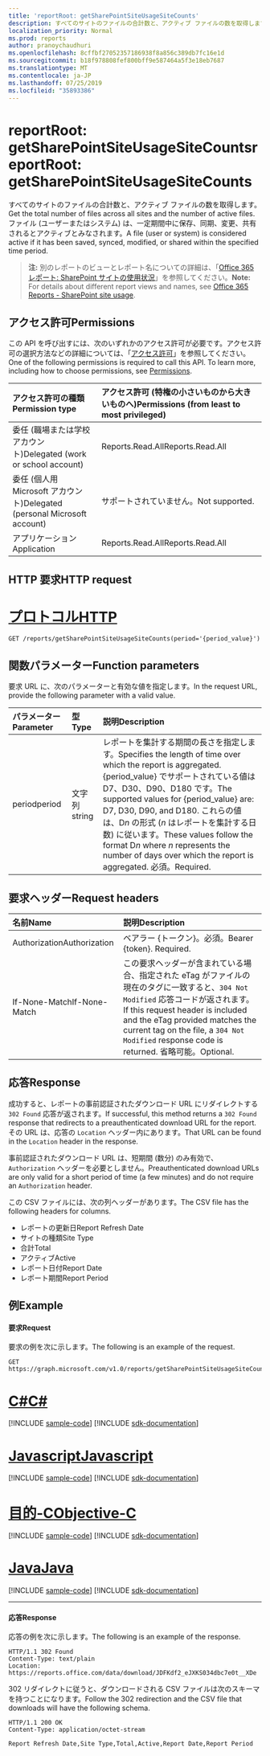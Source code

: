 ```yaml
---
title: 'reportRoot: getSharePointSiteUsageSiteCounts'
description: すべてのサイトのファイルの合計数と、アクティブ ファイルの数を取得します。 ファイル (ユーザーまたはシステム) は、一定期間中に保存、同期、変更、共有されるとアクティブとみなされます。
localization_priority: Normal
ms.prod: reports
author: pranoychaudhuri
ms.openlocfilehash: 8cffbf27052357186938f8a856c389db7fc16e1d
ms.sourcegitcommit: b18f978808fef800bff9e587464a5f3e18eb7687
ms.translationtype: MT
ms.contentlocale: ja-JP
ms.lasthandoff: 07/25/2019
ms.locfileid: "35893386"
---
```

# <a name="reportroot-getsharepointsiteusagesitecounts"></a><span data-ttu-id="90f61-104">reportRoot: getSharePointSiteUsageSiteCounts</span><span class="sxs-lookup"><span data-stu-id="90f61-104">reportRoot: getSharePointSiteUsageSiteCounts</span></span>

<span data-ttu-id="90f61-105">すべてのサイトのファイルの合計数と、アクティブ ファイルの数を取得します。</span><span class="sxs-lookup"><span data-stu-id="90f61-105">Get the total number of files across all sites and the number of active files.</span></span> <span data-ttu-id="90f61-106">ファイル (ユーザーまたはシステム) は、一定期間中に保存、同期、変更、共有されるとアクティブとみなされます。</span><span class="sxs-lookup"><span data-stu-id="90f61-106">A file (user or system) is considered active if it has been saved, synced, modified, or shared within the specified time period.</span></span>

> <span data-ttu-id="90f61-107">**注:** 別のレポートのビューとレポート名についての詳細は、「[Office 365 レポート: SharePoint サイトの使用状況](https://support.office.com/client/SharePoint-site-usage-4ecfb843-e5d5-464d-8bf6-7ed512a9b213)」を参照してください。</span><span class="sxs-lookup"><span data-stu-id="90f61-107">**Note:** For details about different report views and names, see [Office 365 Reports - SharePoint site usage](https://support.office.com/client/SharePoint-site-usage-4ecfb843-e5d5-464d-8bf6-7ed512a9b213).</span></span>

## <a name="permissions"></a><span data-ttu-id="90f61-108">アクセス許可</span><span class="sxs-lookup"><span data-stu-id="90f61-108">Permissions</span></span>

<span data-ttu-id="90f61-p103">この API を呼び出すには、次のいずれかのアクセス許可が必要です。アクセス許可の選択方法などの詳細については、「[アクセス許可](/graph/permissions-reference)」を参照してください。</span><span class="sxs-lookup"><span data-stu-id="90f61-p103">One of the following permissions is required to call this API. To learn more, including how to choose permissions, see [Permissions](/graph/permissions-reference).</span></span>

| <span data-ttu-id="90f61-111">アクセス許可の種類</span><span class="sxs-lookup"><span data-stu-id="90f61-111">Permission type</span></span>                        | <span data-ttu-id="90f61-112">アクセス許可 (特権の小さいものから大きいものへ)</span><span class="sxs-lookup"><span data-stu-id="90f61-112">Permissions (from least to most privileged)</span></span> |
| :------------------------------------- | :--------------------------------------- |
| <span data-ttu-id="90f61-113">委任 (職場または学校アカウント)</span><span class="sxs-lookup"><span data-stu-id="90f61-113">Delegated (work or school account)</span></span>     | <span data-ttu-id="90f61-114">Reports.Read.All</span><span class="sxs-lookup"><span data-stu-id="90f61-114">Reports.Read.All</span></span>                         |
| <span data-ttu-id="90f61-115">委任 (個人用 Microsoft アカウント)</span><span class="sxs-lookup"><span data-stu-id="90f61-115">Delegated (personal Microsoft account)</span></span> | <span data-ttu-id="90f61-116">サポートされていません。</span><span class="sxs-lookup"><span data-stu-id="90f61-116">Not supported.</span></span>                           |
| <span data-ttu-id="90f61-117">アプリケーション</span><span class="sxs-lookup"><span data-stu-id="90f61-117">Application</span></span>                            | <span data-ttu-id="90f61-118">Reports.Read.All</span><span class="sxs-lookup"><span data-stu-id="90f61-118">Reports.Read.All</span></span>                         |

## <a name="http-request"></a><span data-ttu-id="90f61-119">HTTP 要求</span><span class="sxs-lookup"><span data-stu-id="90f61-119">HTTP request</span></span>


# <a name="httptabhttp"></a>[<span data-ttu-id="90f61-120">プロトコル</span><span class="sxs-lookup"><span data-stu-id="90f61-120">HTTP</span></span>](#tab/http)
<!-- { "blockType": "ignored" } --> 

```http
GET /reports/getSharePointSiteUsageSiteCounts(period='{period_value}')
```

## <a name="function-parameters"></a><span data-ttu-id="90f61-121">関数パラメーター</span><span class="sxs-lookup"><span data-stu-id="90f61-121">Function parameters</span></span>

<span data-ttu-id="90f61-122">要求 URL に、次のパラメーターと有効な値を指定します。</span><span class="sxs-lookup"><span data-stu-id="90f61-122">In the request URL, provide the following parameter with a valid value.</span></span>

| <span data-ttu-id="90f61-123">パラメーター</span><span class="sxs-lookup"><span data-stu-id="90f61-123">Parameter</span></span> | <span data-ttu-id="90f61-124">型</span><span class="sxs-lookup"><span data-stu-id="90f61-124">Type</span></span>   | <span data-ttu-id="90f61-125">説明</span><span class="sxs-lookup"><span data-stu-id="90f61-125">Description</span></span>                              |
| :-------- | :----- | :--------------------------------------- |
| <span data-ttu-id="90f61-126">period</span><span class="sxs-lookup"><span data-stu-id="90f61-126">period</span></span>    | <span data-ttu-id="90f61-127">文字列</span><span class="sxs-lookup"><span data-stu-id="90f61-127">string</span></span> | <span data-ttu-id="90f61-128">レポートを集計する期間の長さを指定します。</span><span class="sxs-lookup"><span data-stu-id="90f61-128">Specifies the length of time over which the report is aggregated.</span></span> <span data-ttu-id="90f61-129">{period_value} でサポートされている値は D7、D30、D90、D180 です。</span><span class="sxs-lookup"><span data-stu-id="90f61-129">The supported values for {period_value} are: D7, D30, D90, and D180.</span></span> <span data-ttu-id="90f61-130">これらの値は、D*n* の形式 (*n* はレポートを集計する日数) に従います。</span><span class="sxs-lookup"><span data-stu-id="90f61-130">These values follow the format D*n* where *n* represents the number of days over which the report is aggregated.</span></span> <span data-ttu-id="90f61-131">必須。</span><span class="sxs-lookup"><span data-stu-id="90f61-131">Required.</span></span> |

## <a name="request-headers"></a><span data-ttu-id="90f61-132">要求ヘッダー</span><span class="sxs-lookup"><span data-stu-id="90f61-132">Request headers</span></span>

| <span data-ttu-id="90f61-133">名前</span><span class="sxs-lookup"><span data-stu-id="90f61-133">Name</span></span>          | <span data-ttu-id="90f61-134">説明</span><span class="sxs-lookup"><span data-stu-id="90f61-134">Description</span></span>                              |
| :------------ | :--------------------------------------- |
| <span data-ttu-id="90f61-135">Authorization</span><span class="sxs-lookup"><span data-stu-id="90f61-135">Authorization</span></span> | <span data-ttu-id="90f61-p105">ベアラー {トークン}。必須。</span><span class="sxs-lookup"><span data-stu-id="90f61-p105">Bearer {token}. Required.</span></span>                |
| <span data-ttu-id="90f61-138">If-None-Match</span><span class="sxs-lookup"><span data-stu-id="90f61-138">If-None-Match</span></span> | <span data-ttu-id="90f61-139">この要求ヘッダーが含まれている場合、指定された eTag がファイルの現在のタグに一致すると、`304 Not Modified` 応答コードが返されます。</span><span class="sxs-lookup"><span data-stu-id="90f61-139">If this request header is included and the eTag provided matches the current tag on the file, a `304 Not Modified` response code is returned.</span></span> <span data-ttu-id="90f61-140">省略可能。</span><span class="sxs-lookup"><span data-stu-id="90f61-140">Optional.</span></span> |

## <a name="response"></a><span data-ttu-id="90f61-141">応答</span><span class="sxs-lookup"><span data-stu-id="90f61-141">Response</span></span>

<span data-ttu-id="90f61-142">成功すると、レポートの事前認証されたダウンロード URL にリダイレクトする `302 Found` 応答が返されます。</span><span class="sxs-lookup"><span data-stu-id="90f61-142">If successful, this method returns a `302 Found` response that redirects to a preauthenticated download URL for the report.</span></span> <span data-ttu-id="90f61-143">その URL は、応答の `Location` ヘッダー内にあります。</span><span class="sxs-lookup"><span data-stu-id="90f61-143">That URL can be found in the `Location` header in the response.</span></span>

<span data-ttu-id="90f61-144">事前認証されたダウンロード URL は、短期間 (数分) のみ有効で、`Authorization` ヘッダーを必要としません。</span><span class="sxs-lookup"><span data-stu-id="90f61-144">Preauthenticated download URLs are only valid for a short period of time (a few minutes) and do not require an `Authorization` header.</span></span>

<span data-ttu-id="90f61-145">この CSV ファイルには、次の列ヘッダーがあります。</span><span class="sxs-lookup"><span data-stu-id="90f61-145">The CSV file has the following headers for columns.</span></span>

- <span data-ttu-id="90f61-146">レポートの更新日</span><span class="sxs-lookup"><span data-stu-id="90f61-146">Report Refresh Date</span></span>
- <span data-ttu-id="90f61-147">サイトの種類</span><span class="sxs-lookup"><span data-stu-id="90f61-147">Site Type</span></span>
- <span data-ttu-id="90f61-148">合計</span><span class="sxs-lookup"><span data-stu-id="90f61-148">Total</span></span>
- <span data-ttu-id="90f61-149">アクティブ</span><span class="sxs-lookup"><span data-stu-id="90f61-149">Active</span></span>
- <span data-ttu-id="90f61-150">レポート日付</span><span class="sxs-lookup"><span data-stu-id="90f61-150">Report Date</span></span>
- <span data-ttu-id="90f61-151">レポート期間</span><span class="sxs-lookup"><span data-stu-id="90f61-151">Report Period</span></span>

## <a name="example"></a><span data-ttu-id="90f61-152">例</span><span class="sxs-lookup"><span data-stu-id="90f61-152">Example</span></span>

#### <a name="request"></a><span data-ttu-id="90f61-153">要求</span><span class="sxs-lookup"><span data-stu-id="90f61-153">Request</span></span>

<span data-ttu-id="90f61-154">要求の例を次に示します。</span><span class="sxs-lookup"><span data-stu-id="90f61-154">The following is an example of the request.</span></span>

<!--{
  "blockType": "request",
  "isComposable": true,
  "name": "reportroot_getsharepointsiteusagesitecounts"
}-->

```http
GET https://graph.microsoft.com/v1.0/reports/getSharePointSiteUsageSiteCounts(period='D7')
```
# <a name="ctabcsharp"></a>[<span data-ttu-id="90f61-155">C#</span><span class="sxs-lookup"><span data-stu-id="90f61-155">C#</span></span>](#tab/csharp)
[!INCLUDE [sample-code](../includes/snippets/csharp/reportroot-getsharepointsiteusagesitecounts-csharp-snippets.md)]
[!INCLUDE [sdk-documentation](../includes/snippets/snippets-sdk-documentation-link.md)]

# <a name="javascripttabjavascript"></a>[<span data-ttu-id="90f61-156">Javascript</span><span class="sxs-lookup"><span data-stu-id="90f61-156">Javascript</span></span>](#tab/javascript)
[!INCLUDE [sample-code](../includes/snippets/javascript/reportroot-getsharepointsiteusagesitecounts-javascript-snippets.md)]
[!INCLUDE [sdk-documentation](../includes/snippets/snippets-sdk-documentation-link.md)]

# <a name="objective-ctabobjc"></a>[<span data-ttu-id="90f61-157">目的-C</span><span class="sxs-lookup"><span data-stu-id="90f61-157">Objective-C</span></span>](#tab/objc)
[!INCLUDE [sample-code](../includes/snippets/objc/reportroot-getsharepointsiteusagesitecounts-objc-snippets.md)]
[!INCLUDE [sdk-documentation](../includes/snippets/snippets-sdk-documentation-link.md)]

# <a name="javatabjava"></a>[<span data-ttu-id="90f61-158">Java</span><span class="sxs-lookup"><span data-stu-id="90f61-158">Java</span></span>](#tab/java)
[!INCLUDE [sample-code](../includes/snippets/java/reportroot-getsharepointsiteusagesitecounts-java-snippets.md)]
[!INCLUDE [sdk-documentation](../includes/snippets/snippets-sdk-documentation-link.md)]

---


#### <a name="response"></a><span data-ttu-id="90f61-159">応答</span><span class="sxs-lookup"><span data-stu-id="90f61-159">Response</span></span>

<span data-ttu-id="90f61-160">応答の例を次に示します。</span><span class="sxs-lookup"><span data-stu-id="90f61-160">The following is an example of the response.</span></span>

<!-- {
  "blockType": "response",
  "truncated": true,
  "@odata.type": "microsoft.graph.report"
} -->

```http
HTTP/1.1 302 Found
Content-Type: text/plain
Location: https://reports.office.com/data/download/JDFKdf2_eJXKS034dbc7e0t__XDe
```

<span data-ttu-id="90f61-161">302 リダイレクトに従うと、ダウンロードされる CSV ファイルは次のスキーマを持つことになります。</span><span class="sxs-lookup"><span data-stu-id="90f61-161">Follow the 302 redirection and the CSV file that downloads will have the following schema.</span></span>

<!-- { "blockType": "ignored" } --> 

```http
HTTP/1.1 200 OK
Content-Type: application/octet-stream

Report Refresh Date,Site Type,Total,Active,Report Date,Report Period
```
<!-- uuid: 8fcb5dbc-d5aa-4681-8e31-b001d5168d79 
2015-10-25 14:57:30 UTC -->
<!-- {
  "type": "#page.annotation",
  "description": "Example",
  "keywords": "",
  "section": "documentation",
  "tocPath": "",
  "suppressions": [
  ]
}-->

